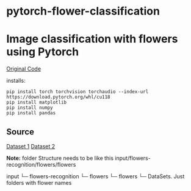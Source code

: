 # pytorch-flower-classification
# Image classification with flowers using Pytorch
[Original Code](https://jovian.ml/mailervivek/flower-classification/v/6)

installs:
```
pip install torch torchvision torchaudio --index-url https://download.pytorch.org/whl/cu118
pip install matplotlib
pip install numpy
pip install pandas
```

## Source 
[Dataset 1](https://www.kaggle.com/datasets/alxmamaev/flowers-recognition)
[Dataset 2](https://datasets.cms.waikato.ac.nz/ufdl/102flowers/)

**Note:** folder Structure needs to be like this input/flowers-recognition/flowers/flowers

input
  └─ flowers-recognition
        └─ flowers
            └─ flowers
                └─ DataSets. Just folders with flower names